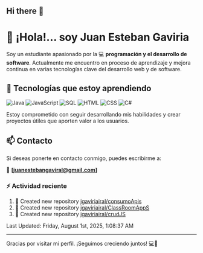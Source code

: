 ## Hi there 👋

# 👋 ¡Hola!... soy Juan Esteban Gaviria 

Soy un estudiante apasionado por la 
:computer: **programación y el desarrollo de software**. 
Actualmente me encuentro en proceso de aprendizaje y mejora continua en varias tecnologías clave del desarrollo web y de software.

## 🚀 Tecnologías que estoy aprendiendo

<p align="left">
  <img src="https://img.shields.io/badge/Java-007396?style=for-the-badge&logo=java&logoColor=white" alt="Java" />
  <img src="https://img.shields.io/badge/JavaScript-F7DF1E?style=for-the-badge&logo=javascript&logoColor=black" alt="JavaScript" />
  <img src="https://img.shields.io/badge/SQL-4479A1?style=for-the-badge&logo=postgresql&logoColor=white" alt="SQL" />
  <img src="https://img.shields.io/badge/HTML5-E34F26?style=for-the-badge&logo=html5&logoColor=white" alt="HTML" />
  <img src="https://img.shields.io/badge/CSS3-1572B6?style=for-the-badge&logo=css3&logoColor=white" alt="CSS" />
  <img src="https://img.shields.io/badge/C%23-239120?style=for-the-badge&logo=c-sharp&logoColor=white" alt="C#" />
</p>

Estoy comprometido con seguir desarrollando mis habilidades y crear proyectos útiles que aporten valor a los usuarios.

## 📫 Contacto

Si deseas ponerte en contacto conmigo, puedes escribirme a:

📧 **[juanestebangaviral@gmail.com]**


### :zap: Actividad reciente
<!--RECENT_ACTIVITY:start-->
1. 📔 Created new repository [jgaviriairal/consumoApis](https://github.com/jgaviriairal/consumoApis)<br>
2. 📔 Created new repository [jgaviriairal/ClassRoomAppS](https://github.com/jgaviriairal/ClassRoomAppS)<br>
3. 📔 Created new repository [jgaviriairal/crudJS](https://github.com/jgaviriairal/crudJS)<br>
<!--RECENT_ACTIVITY:end-->

<!--RECENT_ACTIVITY:last_update-->
Last Updated: Friday, August 1st, 2025, 1:08:37 AM
<!--RECENT_ACTIVITY:last_update_end-->

---

Gracias por visitar mi perfil. ¡Seguimos creciendo juntos! 💻🌱
